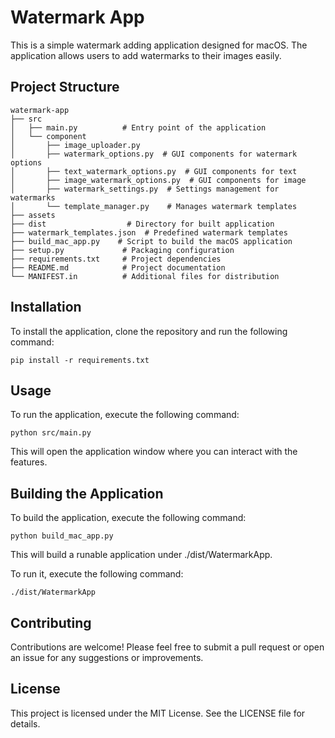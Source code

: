 # Watermark App

This is a simple watermark adding application designed for macOS. The application allows users to add watermarks to their images easily.

## Project Structure

```
watermark-app
├── src
│   ├── main.py          # Entry point of the application
│   └── component
│       ├── image_uploader.py 
│       ├── watermark_options.py  # GUI components for watermark options
│       ├── text_watermark_options.py  # GUI components for text 
│       ├── image_watermark_options.py  # GUI components for image 
│       ├── watermark_settings.py  # Settings management for watermarks
│       └── template_manager.py    # Manages watermark templates
├── assets
├── dist                  # Directory for built application
├── watermark_templates.json  # Predefined watermark templates
├── build_mac_app.py    # Script to build the macOS application
├── setup.py             # Packaging configuration
├── requirements.txt     # Project dependencies
├── README.md            # Project documentation
└── MANIFEST.in          # Additional files for distribution

```

## Installation

To install the application, clone the repository and run the following command:

```
pip install -r requirements.txt
```

## Usage

To run the application, execute the following command:

```
python src/main.py
```

This will open the application window where you can interact with the features.


## Building the Application

To build the application, execute the following command:

```
python build_mac_app.py
```

This will build a runable application under ./dist/WatermarkApp.



To run it, execute the following command:

```
./dist/WatermarkApp

```

## Contributing

Contributions are welcome! Please feel free to submit a pull request or open an issue for any suggestions or improvements.

## License

This project is licensed under the MIT License. See the LICENSE file for details.